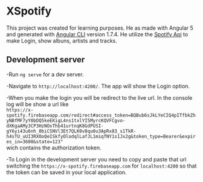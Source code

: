 # XSpotify

This project was created for learning purposes. He as made with Angular 5 and generated with [Angular CLI](https://github.com/angular/angular-cli) version 1.7.4. He utilize the [Spotify Api](https://developer.spotify.com/documentation/web-api/reference/search/search/) to make Login, show albuns, artists and tracks.

## Development server

-Run `ng serve` for a dev server. 

-Navigate to `http://localhost:4200/`. The app will show the Login option. 

-When you make the login you will be redirect to the live url. In the console log will be show a url like <br/>```https://x-spotify.firebaseapp.com/redirect#access_token=BQBub6sJkLYeCIQ4pITfbkZhyNBfMF7yY0bDQ5keEKigL4ns1txlYI5MyrcKQVFCgvo-dXKgaAMy3CP3HzNOxThb41urtnqK8GdPUSI-gY6yi43u6nh_0biCSNVl3Et7QLK0v8qu0u3ApRx83_s1TkR-h4sTU_uUI3RXOoQeISkfyOlodqlLafJL1miqfNY1s1Jx2g&token_type=Bearer&expires_in=3600&state=123"``` <br/> wich contains the authorization token. 

-To Login in the development server you need to copy and paste that url switching the ```https://x-spotify.firebaseapp.com``` for ```localhost:4200``` so that the token can be saved in your local application.


